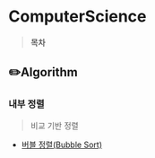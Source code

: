 # ComputerScience

> **목차**


## ✏️Algorithm
### 내부 정렬
> 비교 기반 정렬
- [버블 정렬(Bubble Sort)](./Algorithm/버블%20정렬(Bubble%20Sort).md)
